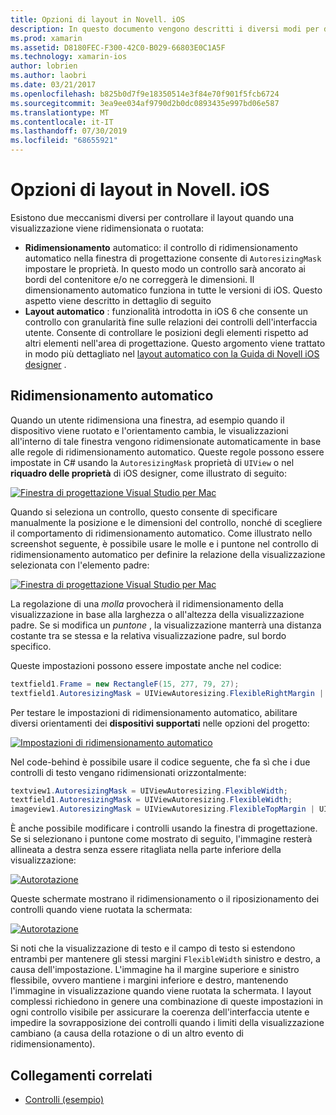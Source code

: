 ```yaml
---
title: Opzioni di layout in Novell. iOS
description: In questo documento vengono descritti i diversi modi per disporre le interfacce utente in Novell. iOS. Viene illustrato il ridimensionamento automatico e il layout automatico.
ms.prod: xamarin
ms.assetid: D8180FEC-F300-42C0-B029-66803E0C1A5F
ms.technology: xamarin-ios
author: lobrien
ms.author: laobri
ms.date: 03/21/2017
ms.openlocfilehash: b825b0d7f9e18350514e3f84e70f901f5fcb6724
ms.sourcegitcommit: 3ea9ee034af9790d2b0dc0893435e997bd06e587
ms.translationtype: MT
ms.contentlocale: it-IT
ms.lasthandoff: 07/30/2019
ms.locfileid: "68655921"
---
```

# <a name="layout-options-in-xamarinios"></a>Opzioni di layout in Novell. iOS

Esistono due meccanismi diversi per controllare il layout quando una visualizzazione viene ridimensionata o ruotata:

-  **Ridimensionamento** automatico: il controllo di ridimensionamento automatico nella finestra di progettazione consente di `AutoresizingMask` impostare le proprietà. In questo modo un controllo sarà ancorato ai bordi del contenitore e/o ne correggerà le dimensioni. Il dimensionamento automatico funziona in tutte le versioni di iOS. Questo aspetto viene descritto in dettaglio di seguito
-  **Layout automatico** : funzionalità introdotta in iOS 6 che consente un controllo con granularità fine sulle relazioni dei controlli dell'interfaccia utente. Consente di controllare le posizioni degli elementi rispetto ad altri elementi nell'area di progettazione. Questo argomento viene trattato in modo più dettagliato nel [layout automatico con la Guida di Novell iOS designer](~/ios/user-interface/designer/designer-auto-layout.md) .

## <a name="autosizing"></a>Ridimensionamento automatico

Quando un utente ridimensiona una finestra, ad esempio quando il dispositivo viene ruotato e l'orientamento cambia, le visualizzazioni all'interno di tale finestra vengono ridimensionate automaticamente in base alle regole di ridimensionamento automatico. Queste regole possono essere impostate in C# usando la `AutoresizingMask` proprietà di `UIView` o nel **riquadro delle proprietà** di iOS designer, come illustrato di seguito:

 [![](layout-options-images/image41.png "Finestra di progettazione Visual Studio per Mac")](layout-options-images/image41.png#lightbox)

Quando si seleziona un controllo, questo consente di specificare manualmente la posizione e le dimensioni del controllo, nonché di scegliere il comportamento di ridimensionamento automatico. Come illustrato nello screenshot seguente, è possibile usare le molle e i puntone nel controllo di ridimensionamento automatico per definire la relazione della visualizzazione selezionata con l'elemento padre:

 [![](layout-options-images/image42.png "Finestra di progettazione Visual Studio per Mac")](layout-options-images/image42.png#lightbox)

La regolazione di una *molla* provocherà il ridimensionamento della visualizzazione in base alla larghezza o all'altezza della visualizzazione padre. Se si modifica un *puntone* , la visualizzazione manterrà una distanza costante tra se stessa e la relativa visualizzazione padre, sul bordo specifico.

Queste impostazioni possono essere impostate anche nel codice:

```csharp
textfield1.Frame = new RectangleF(15, 277, 79, 27);
textfield1.AutoresizingMask = UIViewAutoresizing.FlexibleRightMargin | UIViewAutoresizing.FlexibleBottomMargin;
```


Per testare le impostazioni di ridimensionamento automatico, abilitare diversi orientamenti dei **dispositivi supportati** nelle opzioni del progetto:

 [![](layout-options-images/image43a.png "Impostazioni di ridimensionamento automatico")](layout-options-images/image43a.png#lightbox)

Nel code-behind è possibile usare il codice seguente, che fa sì che i due controlli di testo vengano ridimensionati orizzontalmente:

```csharp
textview1.AutoresizingMask = UIViewAutoresizing.FlexibleWidth;
textfield1.AutoresizingMask = UIViewAutoresizing.FlexibleWidth;
imageview1.AutoresizingMask = UIViewAutoresizing.FlexibleTopMargin | UIViewAutoresizing.FlexibleLeftMargin;
```


È anche possibile modificare i controlli usando la finestra di progettazione. Se si selezionano i puntone come mostrato di seguito, l'immagine resterà allineata a destra senza essere ritagliata nella parte inferiore della visualizzazione:

 [![](layout-options-images/autoresize.png "Autorotazione")](layout-options-images/autoresize.png#lightbox)

Queste schermate mostrano il ridimensionamento o il riposizionamento dei controlli quando viene ruotata la schermata:

 [![](layout-options-images/image44a.png "Autorotazione")](layout-options-images/image44a.png#lightbox)

Si noti che la visualizzazione di testo e il campo di testo si estendono entrambi per mantenere gli stessi margini `FlexibleWidth` sinistro e destro, a causa dell'impostazione. L'immagine ha il margine superiore e sinistro flessibile, ovvero mantiene i margini inferiore e destro, mantenendo l'immagine in visualizzazione quando viene ruotata la schermata. I layout complessi richiedono in genere una combinazione di queste impostazioni in ogni controllo visibile per assicurare la coerenza dell'interfaccia utente e impedire la sovrapposizione dei controlli quando i limiti della visualizzazione cambiano (a causa della rotazione o di un altro evento di ridimensionamento).





## <a name="related-links"></a>Collegamenti correlati

- [Controlli (esempio)](https://docs.microsoft.com/samples/xamarin/ios-samples/controls)
